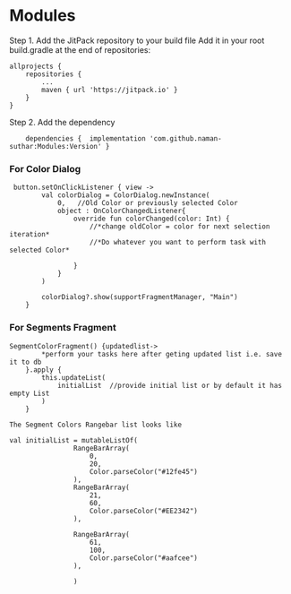 # Modules
Step 1. Add the JitPack repository to your build file
Add it in your root build.gradle at the end of repositories:

	allprojects {
		repositories {
			...
			maven { url 'https://jitpack.io' }
		}
	}
  
Step 2. Add the dependency

		dependencies {  implementation 'com.github.naman-suthar:Modules:Version' }
 ### For Color Dialog
  
 	 button.setOnClickListener { view ->
            val colorDialog = ColorDialog.newInstance(
                0,   //Old Color or previously selected Color
                object : OnColorChangedListener{
                    override fun colorChanged(color: Int) {
                        //*change oldColor = color for next selection iteration*
                        //*Do whatever you want to perform task with selected Color*
                        
                    }
                }
            )

            colorDialog?.show(supportFragmentManager, "Main")
        }
        
       
  ### For Segments Fragment
 
 	SegmentColorFragment() {updatedlist->
            *perform your tasks here after geting updated list i.e. save it to db
        }.apply {
            this.updateList(
                initialList  //provide initial list or by default it has empty List
            )
        }

 	The Segment Colors Rangebar list looks like
                    
	val initialList = mutableListOf(
                    RangeBarArray(
                        0,
                        20,
                        Color.parseColor("#12fe45")
                    ),
                    RangeBarArray(
                        21,
                        60,
                        Color.parseColor("#EE2342")
                    ),

                    RangeBarArray(
                        61,
                        100,
                        Color.parseColor("#aafcee")
                    ),

                    )
	


